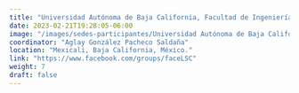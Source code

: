 ```yaml
---
title: "Universidad Autónoma de Baja California, Facultad de Ingeniería, programa de Licenciatura en Sistemas Computacionales "
date: 2023-02-21T19:28:05-06:00
image: "/images/sedes-participantes/Universidad Autónoma de Baja California.png"
coordinator: "Aglay González Pacheco Saldaña" 
location: "Mexicali, Baja California, México."
link: "https://www.facebook.com/groups/faceLSC"
weight: 7
draft: false
---
```


